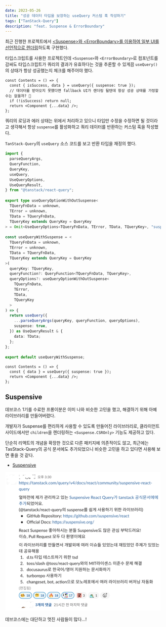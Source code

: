 ```yaml
---
date: 2023-05-26
title: "성공 데이터 타입을 보장하는 useQuery 커스텀 훅 작성하기"
tags: ["TanStack-Query"]
description: "feat. Suspense & ErrorBoundary"
---
```


최근 진행한 프로젝트에서 [\<Suspense>와 \<ErrorBoundary>를 이용하여 일부 UI를 선언적으로 렌더링](/post/20230419-fetching-data-declartively)하도록 구현했다.

타입스크립트를 사용한 프로젝트인데 `<Suspense>`와 `<ErrorBoundary>`로 컴포넌트를 감싸도 타입스크립트가 쿼리의 결과가 유효하다는 것을 추론할 수 있게끔 `useQuery()`의 상태가 항상 성공했는지 체크를 해주어야 했다.

```tsx
const Contents = () => {
  const { isSuccess, data } = useQuery({ suspense: true });
  // 데이터를 받아오지 못했다면 fallback UI가 렌더링 될텐데 항상 성공 상태를 가정할 수는 없을까? 🤔
  if (!isSuccess) return null;
  return <Component {...data} />;
};
```

쿼리의 로딩과 에러 상태는 위에서 처리하고 있으니 타입만 수정을 수정하면 될 것이라고 생각해서 항상 `suspense`를 활성화하고 쿼리 데이터를 반환하는 커스텀 훅을 작성했다.

`TanStack-Query`의 `useQuery` 소스 코드를 보고 반환 타입을 재정의 했다.

```ts
import {
  parseQueryArgs,
  QueryFunction,
  QueryKey,
  useQuery,
  UseQueryOptions,
  UseQueryResult,
} from "@tanstack/react-query";

export type useQueryOptionWithOutSuspense<
  TQueryFnData = unknown,
  TError = unknown,
  TData = TQueryFnData,
  TQueryKey extends QueryKey = QueryKey
> = Omit<UseQueryOptions<TQueryFnData, TError, TData, TQueryKey>, "suspense">;

const useQueryWithSuspense = <
  TQueryFnData = unknown,
  TError = unknown,
  TData = TQueryFnData,
  TQueryKey extends QueryKey = QueryKey
>(
  queryKey: TQueryKey,
  queryFunction?: QueryFunction<TQueryFnData, TQueryKey>,
  queryOptions?: useQueryOptionWithOutSuspense<
    TQueryFnData,
    TError,
    TData,
    TQueryKey
  >
) => {
  return useQuery({
    ...parseQueryArgs(queryKey, queryFunction, queryOptions),
    suspense: true,
  }) as UseQueryResult & {
    data: TData;
  };
};

export default useQueryWithSuspense;
```

```tsx
const Contents = () => {
  const { data } = useQuery({ suspense: true });
  return <Component {...data} />;
};
```

## Suspensive

데브코스 1기를 수료한 프롱이분은 이미 나와 비슷한 고민을 했고, 해결하기 위해 아예 라이브러리를 만들어버렸다.

개발자가 Suspense를 편리하게 사용할 수 있도록 만들어진 라이브러리로, 클라이언트 사이드에서만 `children`을 렌더링하는 `<Suspense.CSROnly>` 기능도 제공하고 있다.

단순히 리액트의 개념을 확장한 것으로 다른 패키지에 의존적이도 않고, 최근에는 TasStack-Query의 공식 문서에도 추가되었으니 비슷한 고민을 하고 있다면 사용해 보면 좋을 것 같다.

- <a href="https://github.com/suspensive" target="_blank">Suspensive</a>

<div>

<div class="w-[500px]">

![suspensive](./suspensive.png)

</div>

<div className="text-center text-slate-500 italic text-sm">데브코스에는 대단하고 멋진 사람들이 많다...!</div>

</div>
